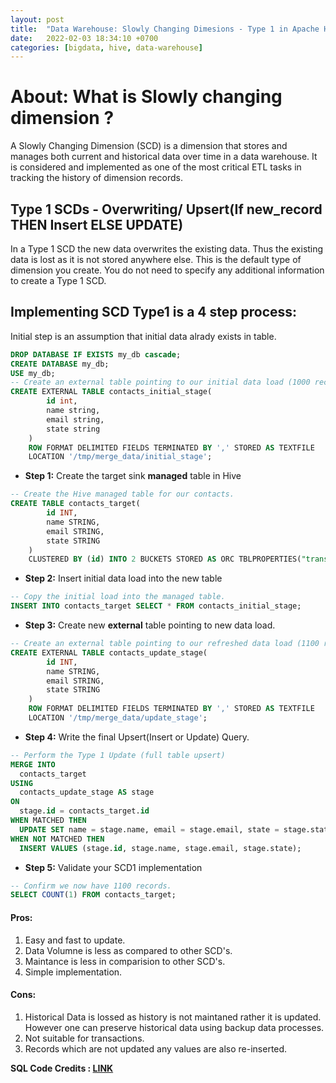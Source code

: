 ```yaml
---
layout: post
title:  "Data Warehouse: Slowly Changing Dimesions - Type 1 in Apache Hive"
date:   2022-02-03 18:34:10 +0700
categories: [bigdata, hive, data-warehouse]
---
```


# About: What is Slowly changing dimension ?
A Slowly Changing Dimension (SCD) is a dimension that stores and manages both current and historical data over time in a data warehouse. It is considered and implemented as one of the most critical ETL tasks in tracking the history of dimension records.


## Type 1 SCDs - Overwriting/ Upsert(If new_record THEN Insert ELSE UPDATE)
In a Type 1 SCD the new data overwrites the existing data. Thus the existing data is lost as it is not stored anywhere else. This is the default type of dimension you create. You do not need to specify any additional information to create a Type 1 SCD.

## Implementing SCD Type1 is a 4 step process:
Initial step is an assumption that initial data alrady exists in table.
```SQL
DROP DATABASE IF EXISTS my_db cascade;
CREATE DATABASE my_db;
USE my_db;
-- Create an external table pointing to our initial data load (1000 records)
CREATE EXTERNAL TABLE contacts_initial_stage(
        id int, 
        name string, 
        email string, 
        state string
    )
    ROW FORMAT DELIMITED FIELDS TERMINATED BY ',' STORED AS TEXTFILE
    LOCATION '/tmp/merge_data/initial_stage';
```
- **Step 1:** Create the target sink **managed** table in Hive
```SQL
-- Create the Hive managed table for our contacts.
CREATE TABLE contacts_target(
        id INT, 
        name STRING, 
        email STRING, 
        state STRING
    )
    CLUSTERED BY (id) INTO 2 BUCKETS STORED AS ORC TBLPROPERTIES("transactional"="true");
```
- **Step 2:** Insert initial data load into the new table

```SQL
-- Copy the initial load into the managed table.
INSERT INTO contacts_target SELECT * FROM contacts_initial_stage; 
```
- **Step 3:** Create new **external** table pointing to new data load.
```SQL
-- Create an external table pointing to our refreshed data load (1100 records)
CREATE EXTERNAL TABLE contacts_update_stage(
        id INT, 
        name STRING, 
        email STRING, 
        state STRING
    )
    ROW FORMAT DELIMITED FIELDS TERMINATED BY ',' STORED AS TEXTFILE
    LOCATION '/tmp/merge_data/update_stage';
```
- **Step 4:** Write the final Upsert(Insert or Update) Query.
```SQL
-- Perform the Type 1 Update (full table upsert)
MERGE INTO
  contacts_target
USING
  contacts_update_stage AS stage
ON
  stage.id = contacts_target.id
WHEN MATCHED THEN
  UPDATE SET name = stage.name, email = stage.email, state = stage.state
WHEN NOT MATCHED THEN
  INSERT VALUES (stage.id, stage.name, stage.email, stage.state);
```

- **Step 5:** Validate your SCD1 implementation
```SQL
-- Confirm we now have 1100 records.
SELECT COUNT(1) FROM contacts_target;
```

#### Pros:
1. Easy and fast to update.
2. Data Volumne is less as compared to other SCD's.
3. Maintance is less in comparision to other SCD's.
4. Simple implementation.

#### Cons:
1. Historical Data is lossed as history is not maintaned rather it is updated. However one can preserve historical data using backup data processes.
2. Not suitable for transactions.
3. Records which are not updated any values are also re-inserted.


**SQL Code Credits : [LINK](https://github.com/cartershanklin/hive-scd-examples)**
